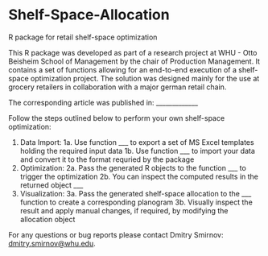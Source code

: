 # Shelf-Space-Allocation
R package for retail shelf-space optimization

This R package was developed as part of a research project at WHU - Otto Beisheim School of Management by the chair of Production Management. It contains a set of functions allowing for an end-to-end execution of a shelf-space optimization project. The solution was designed mainly for the use at grocery retailers in collaboration with a major german retail chain.

The corresponding article was published in: _____________

Follow the steps outlined below to perform your own shelf-space optimization:
1. Data Import:
1a. Use function ___ to export a set of MS Excel templates holding the required input data
1b. Use function ___ to import your data and convert it to the format requried by the package
2. Optimization:
2a. Pass the generated R objects to the function ___ to trigger the optimization
2b. You can inspect the computed results in the returned object ___
3. Visualization:
3a. Pass the generated shelf-space allocation to the ___ function to create a corresponding planogram
3b. Visually inspect the result and apply manual changes, if required, by modifying the allocation object


For any questions or bug reports please contact Dmitry Smirnov: dmitry.smirnov@whu.edu.

